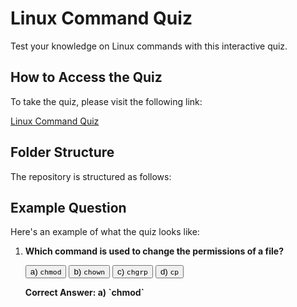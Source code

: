 # Linux Command Quiz

Test your knowledge on Linux commands with this interactive quiz.

## How to Access the Quiz

To take the quiz, please visit the following link:

[Linux Command Quiz](https://your-username.github.io/your-repository/)

## Folder Structure

The repository is structured as follows:


## Example Question

Here's an example of what the quiz looks like:

1. **Which command is used to change the permissions of a file?**

   <button onclick="showAnswer('answer1')">a) `chmod`</button>
   <button onclick="showAnswer('answer1')">b) `chown`</button>
   <button onclick="showAnswer('answer1')">c) `chgrp`</button>
   <button onclick="showAnswer('answer1')">d) `cp`</button>

   <div id="answer1" class="answer">
      <p><strong>Correct Answer: a) `chmod`</strong></p>
   </div>
